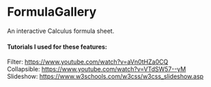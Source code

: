 # FormulaGallery
An interactive Calculus formula sheet.
#### Tutorials I used for these features:
Filter: https://www.youtube.com/watch?v=aVn0tHZa0CQ <br/>
Collapsible: https://www.youtube.com/watch?v=VTdSW57--yM <br/>
Slideshow: https://www.w3schools.com/w3css/w3css_slideshow.asp
